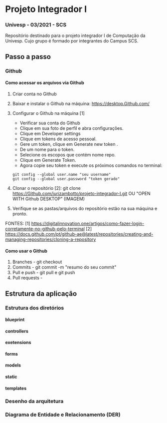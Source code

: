 
#  Projeto Integrador I
### Univesp - 03/2021 - SCS
Repositório destinado para o projeto integrador I de Computação da Univesp. Cujo grupo é formado por integrantes do Campus SCS.


## Passo a passo

### Github
#### Como acessar os arquivos via Github
1. Criar conta no Github
2. Baixar e instalar o Github na máquina: https://desktop.Github.com/
3. Configurar o Github na máquina [1]
   - Verificar sua conta do Github
   - Clique em sua foto de perfil e abra configurações.
   - Clique em Developer settings
   - Clique em tokens de acesso pessoal.
   - Gere um token, clique em Generate new token .
   - De um nome para o token.
   - Selecione os escopos que contém nome repo.
   - Clique em Generate Token.
   - Agora copie seu token e execute os próximos comandos no terminal:
   
   ```
   git config --global user.name "seu username"
   git config --global user.password "token gerado"
   ```

4. Clonar o repositório [2]:
    git clone https://Github.com/iurizambotto/projeto-integrador-I.git
    OU
    "OPEN WITH Github DESKTOP" (IMAGEM)
5. Verifique se as pastas/arquivos do repositório estão na sua máquina e pronto.


FONTES:
[1] https://digitalinnovation.one/artigos/como-fazer-login-corretamente-no-github-pelo-terminal
[2] https://docs.github.com/pt/github-ae@latest/repositories/creating-and-managing-repositories/cloning-a-repository

#### Como usar o Github
1. Branches - git checkout
2. Commits - git commit -m "resumo do seu commit"
3. Pull e push - git pull e git push
4. Pull requests - 


## Estrutura da aplicação
### Estrutura dos diretórios

#### blueprint

#### controllers

#### exetensions

#### forms

#### models

#### static

#### templates


### Desenho da arquitetura

### Diagrama de Entidade e Relacionamento (DER)

